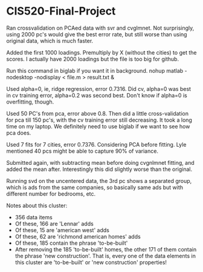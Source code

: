 CIS520-Final-Project
====================
Ran crossvalidation on PCAed data with svr and cvglmnet. Not surprisingly, using 2000 pc's would give the best error rate, but still worse than using original data, which is much faster.

Added the first 1000 loadings. Premultiply by X (without the cities) to get the scores. I actually have 2000 loadings but the file is too big for github.

Run this command in biglab if you want it in background.
nohup matlab -nodesktop -nodisplay < file.m > result.txt &

Used alpha=0, ie, ridge regression, error 0.7316. Did cv, alpha=0 was best in cv training error, alpha=0.2 was second best. Don't know if alpha=0 is overfitting, though.

Used 50 PC's from pca, error above 0.8. Then did a little cross-validation for pca till 150 pc's, with the cv training error still decreasing. It took a long time on my laptop. We definitely need to use biglab if we want to see how pca does.

Used 7 fits for 7 cities, error 0.7376. Considering PCA before fitting. Lyle mentioned 40 pcs might be able to capture 90% of variance.

Submitted again, with subtracting mean before doing cvgnlmnet fitting, and added the mean after. Interestingly this did slightly worse than the original.

Running svd on the uncentered data, the 3rd pc shows a separated group, which is ads from the same companies, so basically same ads but with different number for bedrooms, etc.

Notes about this cluster:
  -  356 data items
  -  Of these, 166 are 'Lennar' adds
  -  Of these, 15 are 'american west' adds
  -  Of these, 62 are 'richmond american homes' adds
  -  Of these, 185 contain the phrase 'to-be-built'
  -  After removing the 185 'to-be-built' homes, the other 171 of them contain the phrase 'new construction'. That is, every one of the data elements in this cluster are 'to-be-built' or 'new construction' properties!
  
